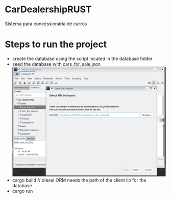 # CarDealershipRUST
Sistema para concessionária de carros

# Steps to run the project
- create the database using the script located in the database folder
- seed the database with cars_for_sale.json
![screenshot](docs/seed.png)
- cargo build  // diesel ORM needs the path of the client lib for the database
- cargo run
